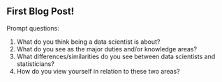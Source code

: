 ## First Blog Post!

Prompt questions:
1. What do you think being a data scientist is about?  
2. What do you see as the major duties and/or knowledge areas?  
3. What differences/similarities do you see between data scientists and statisticians?  
4. How do you view yourself in relation to these two areas?
